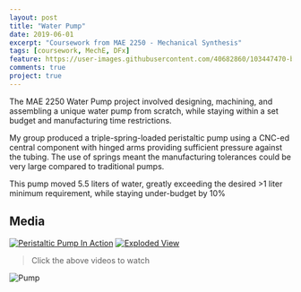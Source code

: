 ```yaml
---
layout: post
title: "Water Pump"
date: 2019-06-01
excerpt: "Coursework from MAE 2250 - Mechanical Synthesis"
tags: [coursework, MechE, DFx]
feature: https://user-images.githubusercontent.com/40682860/103447470-b658b800-4c59-11eb-89d8-ac01760d7504.png
comments: true
project: true
---
```


The MAE 2250 Water Pump project involved designing, machining, and assembling a unique water pump from scratch, while staying within a set budget and manufacturing time restrictions. 

My group produced a triple-spring-loaded peristaltic pump using a CNC-ed central component with hinged arms providing sufficient pressure against the tubing. The use of springs meant the manufacturing tolerances could be very large compared to traditional pumps.

This pump moved 5.5 liters of water, greatly exceeding the desired >1 liter minimum requirement, while staying under-budget by 10%



## Media


[![Peristaltic Pump In Action](https://img.youtube.com/vi/d04WBPQ_QKA/0.jpg)](https://www.youtube.com/watch?v=d04WBPQ_QKA)
[![Exploded View](https://img.youtube.com/vi/uOZivnIg7b8/0.jpg)](https://www.youtube.com/watch?v=uOZivnIg7b8)

> Click the above videos to watch

![Pump](pump.jpg)


